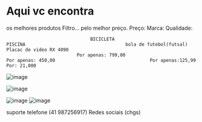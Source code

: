 # Aqui vc encontra
os melhores produtos                                                                                                                                                                                                                    Filtro... 
pelo melhor preço.                                                                                                                                                                                                                      Preço:
                                                                                                                                                                                                                                        Marca:
                                                                                                                                                                                                                                        Qualidade:

                                   BICICLETA                                               PISCINA                                     bola de futebol(futsal)                           Placac de video RX 4090
                              Por apenas: 799,00                                      Por apenas: 450,00                                   Por apenas:125,99                                  Por: 21,000                 




![image](https://github.com/user-attachments/assets/a8d38cd3-6cda-4b62-acfb-9cc601e836b5)

![image](https://github.com/user-attachments/assets/c7ccb8c4-ba99-46eb-a6b6-2021b7946349)

![image](https://github.com/user-attachments/assets/f13354ec-00f8-420e-9a10-7b0b6f97e7c7)
![image](https://github.com/user-attachments/assets/bcde0f78-1eae-4948-905c-2bd29eba1eba)










suporte
telefone (41 987256917)
Redes sociais (chgs)



